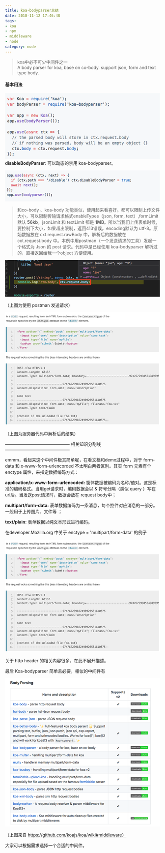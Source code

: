 ```yaml
---
title: koa-bodyparser总结
date: 2018-11-12 17:46:48
tags:
- koa
- npm
- middleware
- node
category: node
---
```


> koa中必不可少中间件之一  
A body parser for koa, base on co-body. support json, form and text type body.

#### **基本用法**

![](koa-bodyparser/parser1.png)
**disableBodyParser**: 可以动态的禁用 koa-bodyparser。

![](koa-bodyparser/parser2.png)
 

> 和co-body 、koa-body 功能类似，使用起来看喜好。都可以限制上传文件大小，可以限制传输请求格式enableTypes（json, form, text）,formLimit默认 **56kb**，jsonLimit 和 textLimit 都是 **1MB**。所以当我们上传表单时候，要控制下大小，如果超出限制，返回413错误。encoding默认为 utf-8。原始数据放在 cxt.request.rawBody 中，解析后的数据放在 cxt.request.body  中。本例中用postman（一个发送请求的工具）发起一个格式为 Json 的 post 请求。代码中是已经使用 koa-bodyparser 解析过的，直接返回给我一个object 方便使用。

![](koa-bodyparser/parser4.png)

（上图为使用 postman 发送请求）

![](koa-bodyparser/parser5.png)

（上图为服务器代码中解析后的结果）

 

——————————————— 相关知识分割线 ———————————————

emmm，看起来这个中间件极其简单呢，在看文档和demo过程中，对于 form-data 和 x-www-form-urlencorded 不太明白两者区别。其实 form 元素有个 enctype 属性，来指定数据编码方式：

**application/x-www-form-urlencoded:** 窗体数据被编码为名称/值对。这是标准的编码格式。当用get请求时，编码数据会以 & 符号分隔（类似 query ）写在url后。当发送post请求时，数据会放在 request body中；

**multipart/form-data:** 表单数据编码为一条消息，每个控件对应消息的一部分。一般用于上传图片、文件等 ；

**text/plain:** 表单数据以纯文本形式进行编码。

在developer.Mozilla.org 中关于 enctype = 'multipart/form-data' 的例子

![](koa-bodyparser/parser6.png)

关于 http header 的相关内容很多，在此不展开描述。

 

最后 Koa-bodyparser 简单且必要，相似的中间件有

![](koa-bodyparser/parser7.png)

（上图来自 https://github.com/koajs/koa/wiki#middleware）

大家可以根据需求选择一个合适的中间件。
